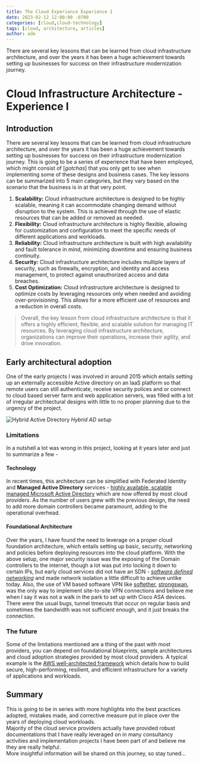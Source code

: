 ```yaml
---
title: The Cloud Experience Experience I
date: 2023-02-12 12:00:00 -0700
categories: [cloud,cloud-technology]
tags: [cloud, architecture, articles]
author: ade
---
```

<!-- excerpt-start -->
There are several key lessons that can be learned from cloud infrastructure architecture, and over the years it has been a huge achievement towards setting up businesses for success on their infrastructure modernization journey.
<!-- excerpt-end -->

# Cloud Infrastructure Architecture - Experience I

## Introduction

There are several key lessons that can be learned from cloud infrastructure architecture, and over the years it has been a huge achievement towards setting up businesses for success on their infrastructure modernization journey.
This is going to be a series of experience that have been employed, which might consist of [_gotchas_] that you only get to see when implementing some of these designs and business cases.
The key lessons can be summarized into 5 main categories, but they vary based on the scenario that the business is in at that very point.

1. **Scalability:** Cloud infrastructure architecture is designed to be highly scalable, meaning it can accommodate changing demand without disruption to the system. This is achieved through the use of elastic resources that can be added or removed as needed.
2. **Flexibility:** Cloud infrastructure architecture is highly flexible, allowing for customization and configuration to meet the specific needs of different applications and workloads.
3. **Reliability:** Cloud infrastructure architecture is built with high availability and fault tolerance in mind, minimizing downtime and ensuring business continuity.
4. **Security:** Cloud infrastructure architecture includes multiple layers of security, such as firewalls, encryption, and identity and access management, to protect against unauthorized access and data breaches.
5. **Cost Optimization:** Cloud infrastructure architecture is designed to optimize costs by leveraging resources only when needed and avoiding over-provisioning. This allows for a more efficient use of resources and a reduction in overall costs.

>Overall, the key lesson from cloud infrastructure architecture is that it offers a highly efficient, flexible, and scalable solution for managing IT resources. By leveraging cloud infrastructure architecture, organizations can improve their operations, increase their agility, and drive innovation.

## Early architectural adoption

One of the early projects I was involved in around 2015 which entails setting up an externally accessible Active directory on an IaaS platform so that remote users can still authenticate, receive security polices and or connect to cloud based server farm and web application servers, was filled with a lot of irregular architectural designs with little to no proper planning due to the urgency of the project.

![Hybrid Active Directory](../../assets/img/hybrid-AD.png)
_Hybrid AD setup_

### Limitations

In a nutshell a lot was wrong in this project, looking at it years later and just to summarize a few -

#### Technology

In recent times, this architecture can be simplified with Federated Identity and **Managed Active Directory** services - <u>highly available, scalable managed Microsoft Active Directory</u> which are now offered by most cloud providers. As the number of users grew with the previous design, the need to add more domain controllers became paramount, adding to the operational overhead.

#### Foundational Architecture

Over the years, I have found the need to leverage on a proper cloud foundation architecture, which entails setting up basic, security, networking and policies before deploying resources into the cloud platform.
With the above setup, one major security issue was the exposing of the Domain controllers to the internet, though a lot was put into locking it down to certain IPs, but early cloud services did not have an SDN - [_software defined networking_](https://en.wikipedia.org/wiki/Software-defined_networking) and made network isolation a little difficult to achieve unlike today.
Also, the use of VM based software VPN like [softether](https://www.softether.org/), [strongswan](https://www.strongswan.org/), was the only way to implement site-to-site VPN connections and believe me when I say it was not a walk in the park to set up with Cisco ASA devices. There were the usual bugs, tunnel timeouts that occur on regular basis and sometimes the bandwidth was not sufficient enough, and it just breaks the connection.

### The future

Some of the limitations mentioned are a thing of the past with most providers, you can depend on foundational blueprints, sample architectures and cloud adoption strategies provided by most cloud providers. A typical example is the [AWS well-architected framework](https://aws.amazon.com/architecture/well-architected/?wa-lens-whitepapers.sort-by=item.additionalFields.sortDate&wa-lens-whitepapers.sort-order=desc&wa-guidance-whitepapers.sort-by=item.additionalFields.sortDate&wa-guidance-whitepapers.sort-order=desc) which details how to build secure, high-performing, resilient, and efficient infrastructure for a variety of applications and workloads.

## Summary

This is going to be in series with more highlights into the best practices adopted, mistakes made, and corrective measure put in place over the years of deploying cloud workloads.<br>
Majority of the cloud service providers actually have provided robust documentations that I have really leveraged on in many consultancy activities and implementation projects I have been part of and believe me they are really helpful.<br>
More insightful information will be shared on this journey, so stay tuned...
